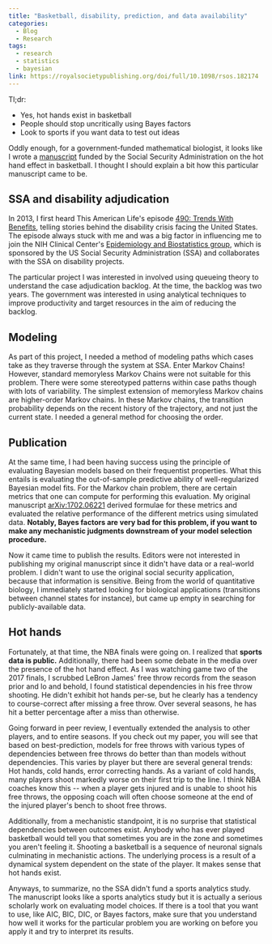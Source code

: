 ```yaml
---
title: "Basketball, disability, prediction, and data availability"
categories:
  - Blog
  - Research
tags:
  - research
  - statistics
  - bayesian
link: https://royalsocietypublishing.org/doi/full/10.1098/rsos.182174
---
```


Tl;dr: 
* Yes, hot hands exist in basketball
* People should stop uncritically using Bayes factors
* Look to sports if you want data to test out ideas

Oddly enough, for a government-funded mathematical biologist, it looks like I wrote a [manuscript](https://royalsocietypublishing.org/doi/full/10.1098/rsos.182174) funded by the Social Security Administration on the hot hand effect in basketball. I thought I should explain a bit how this particular manuscript came to be.

## SSA and disability adjudication

In 2013, I first heard This American Life's episode [490: Trends With Benefits](https://www.thisamericanlife.org/490/trends-with-benefits), telling stories behind the disability crisis facing the United States. The episode always stuck with me and was a big factor in influencing me to join the NIH Clinical Center's [Epidemiology and Biostatistics group](https://clinicalcenter.nih.gov/rmd/eb/ebstaff.html), which is sponsored by the US Social Security Administration (SSA) and collaborates with the SSA on disability projects.

The particular project I was interested in involved using queueing theory to understand the case adjudication backlog. At the time, the backlog was two years. The government was interested in using analytical techniques to improve productivity and target resources in the aim of reducing the backlog.

## Modeling

As part of this project, I needed a method of modeling paths which cases take as they traverse through the system at SSA. Enter Markov Chains! However, standard memoryless Markov Chains were not suitable for this problem. There were some stereotyped patterns within case paths though with lots of variability. The simplest extension of memoryless Markov chains are higher-order Markov chains. In these Markov chains, the transition probability depends on the recent history of the trajectory, and not just the current state. I needed a general method for choosing the order.

## Publication

At the same time, I had been having success using the principle of evaluating Bayesian models based on their frequentist properties. What this entails is evaluating the out-of-sample predictive ability of well-regularized Bayesian model fits. For the Markov chain problem, there are certain metrics that one can compute for performing this evaluation. My original manuscript [arXiv:1702.06221](https://arxiv.org/abs/1702.06221) derived formulae for these metrics and evaluated the relative performance of the different metrics using simulated data.
**Notably, Bayes factors are very bad for this problem, if you want to make any mechanistic judgments downstream of your model selection procedure.**

Now it came time to publish the results. Editors were not interested in publishing my original manuscript since it didn't have data or a real-world problem. I didn't want to use the original social security application, because that information is sensitive. Being from the world of quantitative biology, I immediately started looking for biological applications (transitions between channel states for instance), but came up empty in searching for publicly-available data.

## Hot hands

Fortunately, at that time, the NBA finals were going on. I realized that **sports data is public.** Additionally, there had been some debate in the media over the presence of the hot hand effect. As I was watching game two of the 2017 finals, I scrubbed LeBron James' free throw records from the season prior and lo and behold, I found statistical dependencies in his free throw shooting. He didn't exhibit hot hands per-se, but he clearly has a tendency to course-correct after missing a free throw. Over several seasons, he has hit a better percentage after a miss than otherwise.

Going forward in peer review, I eventually extended the analysis to other players, and to entire seasons. If you check out my paper, you will see that based on best-prediction, models for free throws with various types of dependencies between free throws do better than than models without dependencies. This varies by player but there are several general trends: Hot hands, cold hands, error correcting hands. As a variant of cold hands, many players shoot markedly worse on their first trip to the line. I think NBA coaches know this -- when a player gets injured and is unable to shoot his free throws, the opposing coach will often choose someone at the end of the injured player's bench to shoot free throws.

Additionally, from a mechanistic standpoint, it is no surprise that statistical dependencies between outcomes exist. Anybody who has ever played basketball would tell you that sometimes you are in the zone and sometimes you aren't feeling it. Shooting a basketball is a sequence of neuronal signals culminating in mechanistic actions. The underlying process is a result of a dynamical system dependent on the state of the player. It makes sense that hot hands exist.

Anyways, to summarize, no the SSA didn't fund a sports analytics study. The manuscript looks like a sports analytics study but it is actually a serious scholarly work on evaluating model choices. If there is a tool that you want to use, like AIC, BIC, DIC, or Bayes factors, make sure that you understand how well it works for the particular problem you are working on before you apply it and try to interpret its results.